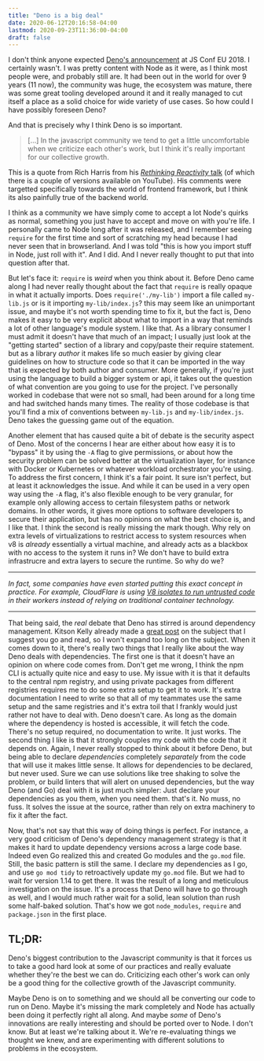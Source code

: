 ```yaml
---
title: "Deno is a big deal"
date: 2020-06-12T20:16:58-04:00
lastmod: 2020-09-23T11:36:00-04:00
draft: false
---
```


I don't think anyone expected
[Deno's announcement](https://www.youtube.com/watch?v=M3BM9TB-8yA) at JS Conf
EU 2018. I certainly wasn't. I was pretty content with Node as it were, as I
think most people were, and probably still are. It had been out in the world for
over 9 years (11 now), the community was huge, the ecosystem was mature, there
was some great tooling developed around it and it really managed to cut itself a
place as a solid choice for wide variety of use cases. So how could I have
possibly foreseen Deno?

And that is precisely why I think Deno is so important.

> [...] In the javascript community we tend to get a little uncomfortable when
> we criticize each other's work, but I think it's really important for our
> collective growth.

This is a quote from Rich Harris from his
[_Rethinking Reactivity_ talk](https://www.youtube.com/watch?v=AdNJ3fydeao) (of
which there is a couple of versions available on YouTube). His comments were
targetted specifically towards the world of frontend framework, but I think its
also painfully true of the backend world.

I think as a community we have simply come to accept a lot Node's quirks as
normal, something you just have to accept and move on with you're life. I
personally came to Node long after it was released, and I remember seeing
`require` for the first time and sort of scratching my head because I had never
seen that in browserland. And I was told "this is how you import stuff in Node,
just roll with it". And I did. And I never really thought to put that into
question after that.

But let's face it: `require` is _weird_ when you think about it. Before Deno
came along I had never really thought about the fact that `require` is really
opaque in what it actually imports. Does `require('./my-lib')` import a file
called `my-lib.js` or is it importing `my-lib/index.js`? this may seem like an
unimportant issue, and maybe it's not worth spending time to fix it, but the
fact is, Deno makes it easy to be very explicit about what to import in a way
that reminds a lot of other language's module system. I like that. As a library
consumer I must admit it doesn't have that much of an impact; I usually just
look at the "getting started" section of a library and copy/paste their require
statement. but as a library _author_ it makes life so much easier by giving
clear guidelines on how to structure code so that it can be imported in the way
that is expected by both author and consumer. More generally, if you're just
using the language to build a bigger system or api, it takes out the question of
what convention are you going to use for the project. I've personally worked in
codebase that were not so small, had been around for a long time and had
switched hands many times. The reality of those codebase is that you'll find a
mix of conventions between `my-lib.js` and `my-lib/index.js`. Deno takes the
guessing game out of the equation.

Another element that has caused quite a bit of debate is the security aspect of
Deno. Most of the concerns I hear are either about how easy it is to "bypass" it
by using the `-A` flag to give permissions, or about how the security problem
can be solved better at the virtualization layer, for instance with Docker or
Kubernetes or whatever workload orchestrator you're using. To address the first
concern, I think it's a fair point. It sure isn't perfect, but at least it
acknowledges the issue. And while it can be used in a very open way using the
`-A` flag, it's also flexible enough to be very granular, for example only
allowing access to certain filesystem paths or network domains. In other words,
it gives more options to software developers to secure their application, but
has no opinions on what the best choice is, and I like that. I think the second
is really missing the mark though. Why rely on extra levels of virtualizations
to restrict access to system resources when v8 is _already_ essentially a
virtual machine, and already acts as a blackbox with no access to the system it
runs in? We don't have to build extra infrastrucre and extra layers to secure
the runtime. So why do we?

---

_In fact, some companies have even started putting this exact concept in
practice. For example, CloudFlare is using
[V8 isolates to run untrusted code](https://blog.cloudflare.com/cloud-computing-without-containers/)
in their workers instead of relying on traditional container technology._

---

That being said, the _real_ debate that Deno has stirred is around dependency
management. Kitson Kelly already made a
[great post](https://www.kitsonkelly.com/posts/deno-is-a-browser-for-code/) on
the subject that I suggest you go and read, so I won't expand too long on the
subject. When it comes down to it, there's really two things that I really like
about the way Deno deals with dependencies. The first one is that it doesn't
have an opinion on where code comes from. Don't get me wrong, I think the npm
CLI is actually quite nice and easy to use. My issue with it is that it defaults
to the central npm registry, and using private packages from different
registries requires me to do some extra setup to get it to work. It's extra
documentation I need to write so that all of my teammates use the same setup and
the same registries and it's extra toil that I frankly would just rather not
have to deal with. Deno doesn't care. As long as the domain where the dependency
is hosted is accessible, it will fetch the code. There's no setup required, no
documentation to write. It just works. The second thing I like is that it
strongly couples my code with the code that it depends on. Again, I never really
stopped to think about it before Deno, but being able to declare _dependencies_
completely _separately_ from the code that will use it makes little sense. It
allows for dependencies to be declared, but never used. Sure we can use
solutions like tree shaking to solve the problem, or build linters that will
alert on unused dependencies, but the way Deno (and Go) deal with it is just
much simpler: Just declare your dependencies as you them, when you need them.
that's it. No muss, no fuss. It solves the issue at the source, rather than rely
on extra machinery to fix it after the fact.

Now, that's not say that this way of doing things is perfect. For instance, a
very good criticism of Deno's dependency management strategy is that it makes it
hard to update dependency versions across a large code base. Indeed even Go
realized this and created Go modules and the `go.mod` file. Still, the basic
pattern is still the same. I declare my dependencies as I go, and use
`go mod tidy` to retroactively update my `go.mod` file. But we had to wait for
version 1.14 to get there. It was the result of a long and meticulous
investigation on the issue. It's a process that Deno will have to go through as
well, and I would much rather wait for a solid, lean solution than rush some
half-baked solution. That's how we got `node_modules`, `require` and
`package.json` in the first place.

## TL;DR:

Deno's biggest contribution to the Javascript community is that it forces us to
take a good hard look at some of our practices and really evaluate whether
they're the best we can do. Criticizing each other's work can only be a good
thing for the collective growth of the Javascript community.

Maybe Deno is on to something and we should all be converting our code to run on
Deno. Maybe it's missing the mark completely and Node has actually been doing it
perfectly right all along. And maybe _some_ of Deno's innovations are really
interesting and should be ported over to Node. I don't know. But at least we're
talking about it. We're re-evaluating things we thought we knew, and are
experimenting with different solutions to problems in the ecosystem.
